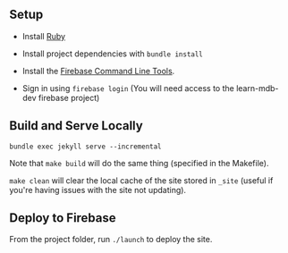 ## Setup

- Install [Ruby](https://www.ruby-lang.org/en/documentation/installation/)

- Install project dependencies with `bundle install`

- Install the [Firebase Command Line Tools](https://firebase.google.com/docs/cli#install-cli-mac-linux).

- Sign in using `firebase login` (You will need access to the learn-mdb-dev firebase project)

## Build and Serve Locally

`bundle exec jekyll serve --incremental`

Note that `make build` will do the same thing (specified in the Makefile).

`make clean` will clear the local cache of the site stored in `_site` (useful if you're having issues with the site not updating).

## Deploy to Firebase

From the project folder, run `./launch` to deploy the site.
